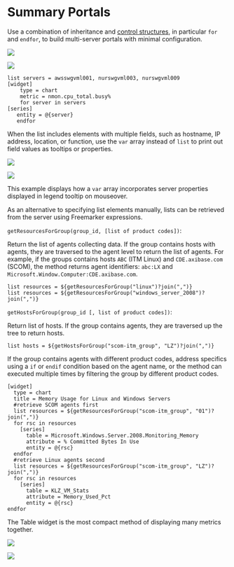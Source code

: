 # Summary Portals

Use a combination of inheritance and [control structures](../syntax/control-structures.md), in particular `for` and `endfor`, to build multi-server portals with minimal configuration.

![](./images/summary-portals.png)

[![](./images/button.png)](https://apps.axibase.com/chartlab/3230deb6/1)

```ls
list servers = awsswgvml001, nurswgvml003, nurswgvml009
[widget]
    type = chart
    metric = nmon.cpu_total.busy%
    for server in servers
[series]
   entity = @{server}
   endfor
```

When the list includes elements with multiple fields, such as hostname, IP address, location, or function, use the `var` array instead of `list` to print out field values as tooltips or properties.

![](./images/summary-portals1.png)

[![](./images/button.png)](https://apps.axibase.com/chartlab/3230deb6/3/)

This example displays how a `var` array incorporates server properties displayed in legend tooltip on mouseover.

As an alternative to specifying list elements manually, lists can be retrieved from the server using Freemarker expressions.

`getResourcesForGroup(group_id, [list of product codes])`:

Return the list of agents collecting data. If the group contains hosts with agents, they are traversed to the agent level to return the list of agents. For example, if the groups contains hosts `ABC` (ITM Linux) and `CDE.axibase.com` (SCOM), the method returns agent identifiers: `abc:LX` and `Microsoft.Window.Computer:CDE.axibase.com`.

```ls
list resources = ${getResourcesForGroup("linux")?join(",")}
list resources = ${getResourcesForGroup("windows_server_2008")?join(",")}
```

`getHostsForGroup(group_id [, list of product codes])`:

Return list of hosts. If the group contains agents, they are traversed up the tree to return hosts.

```ls
list hosts = ${getHostsForGroup("scom-itm_group", "LZ")?join(",")}
```

If the group contains agents with different product codes, address specifics using a `if` or `endif` condition based on the agent name, or the method can executed multiple times by filtering the group by different product codes.

```ls
[widget]
  type = chart
  title = Memory Usage for Linux and Windows Servers
  #retrieve SCOM agents first
  list resources = ${getResourcesForGroup("scom-itm_group", "01")?join(",")}
  for rsc in resources
    [series]
      table = Microsoft.Windows.Server.2008.Monitoring_Memory
      attribute = % Committed Bytes In Use
      entity = @{rsc}
  endfor
  #retrieve Linux agents second
  list resources = ${getResourcesForGroup("scom-itm_group", "LZ")?join(",")}
  for rsc in resources
    [series]
      table = KLZ_VM_Stats
      attribute = Memory_Used_Pct
      entity = @{rsc}
endfor
```

The Table widget is the most compact method of displaying many metrics together.

![](./images/summary-portals2.png)

[![](./images/button.png)](https://apps.axibase.com/chartlab/bb65c060)